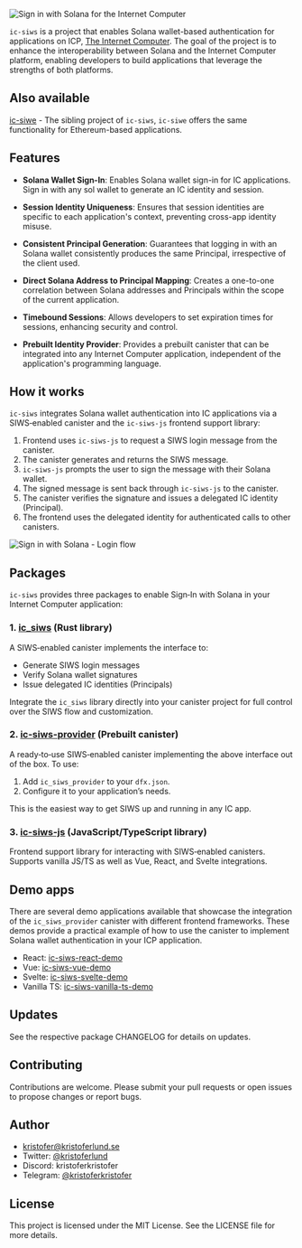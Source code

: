 ![Sign in with Solana for the Internet Computer](/media/header.png)

`ic-siws` is a project that enables Solana wallet-based authentication for applications on ICP, [The Internet Computer](https://internetcomputer.org). The goal of the project is to enhance the interoperability between Solana and the Internet Computer platform, enabling developers to build applications that leverage the strengths of both platforms.

## Also available

[ic-siwe](https://github.com/kristoferlund/ic-siwe) - The sibling project of `ic-siws`, `ic-siwe` offers the same functionality
for Ethereum-based applications.

## Features

- **Solana Wallet Sign-In**: Enables Solana wallet sign-in for IC applications. Sign in with any sol wallet to generate an IC identity and session.

- **Session Identity Uniqueness**: Ensures that session identities are specific to each application's context, preventing cross-app identity misuse.

- **Consistent Principal Generation**: Guarantees that logging in with an Solana wallet consistently produces the same Principal, irrespective of the client used.

- **Direct Solana Address to Principal Mapping**: Creates a one-to-one correlation between Solana addresses and Principals within the scope of the current application.

- **Timebound Sessions**: Allows developers to set expiration times for sessions, enhancing security and control.

- **Prebuilt Identity Provider**: Provides a prebuilt canister that can be integrated into any Internet Computer application, independent of the application's programming language.


## How it works

`ic-siws` integrates Solana wallet authentication into IC applications via a SIWS‑enabled canister and the `ic-siws-js` frontend support library:

1. Frontend uses `ic-siws-js` to request a SIWS login message from the canister.  
2. The canister generates and returns the SIWS message.  
3. `ic-siws-js` prompts the user to sign the message with their Solana wallet.  
4. The signed message is sent back through `ic-siws-js` to the canister.  
5. The canister verifies the signature and issues a delegated IC identity (Principal).  
6. The frontend uses the delegated identity for authenticated calls to other canisters.


![Sign in with Solana - Login flow](/media/flow.png)

## Packages

`ic-siws` provides three packages to enable Sign‑In with Solana in your Internet Computer application:

### 1. [ic_siws](https://github.com/kristoferlund/ic-siws/tree/main/packages/ic_siws) (Rust library)
A SIWS‑enabled canister implements the interface to:
- Generate SIWS login messages  
- Verify Solana wallet signatures  
- Issue delegated IC identities (Principals)  

Integrate the `ic_siws` library directly into your canister project for full control over the SIWS flow and customization.

### 2. [ic-siws-provider](https://github.com/kristoferlund/ic-siws/tree/main/packages/ic_siws_provider) (Prebuilt canister)
A ready‑to‑use SIWS‑enabled canister implementing the above interface out of the box.   To use:
1. Add `ic_siws_provider` to your `dfx.json`.  
2. Configure it to your application’s needs.  

This is the easiest way to get SIWS up and running in any IC app.

### 3. [ic-siws-js](https://github.com/kristoferlund/ic-siws/tree/main/packages/ic_siws_js) (JavaScript/TypeScript library)
Frontend support library for interacting with SIWS‑enabled canisters.  
Supports vanilla JS/TS as well as Vue, React, and Svelte integrations.

## Demo apps

There are several demo applications available that showcase the integration of the `ic_siws_provider` canister with different frontend frameworks. These demos provide a practical example of how to use the canister to implement Solana wallet authentication in your ICP application.

* React: [ic-siws-react-demo](https://github.com/kristoferlund/ic-siws-react-demo)
* Vue: [ic-siws-vue-demo](https://github.com/kristoferlund/ic-siws-vue-demo)
* Svelte: [ic-siws-svelte-demo](https://github.com/kristoferlund/ic-siws-svelte-demo)
* Vanilla TS: [ic-siws-vanilla-ts-demo](https://github.com/kristoferlund/ic-siws-vanilla-ts-demo)


## Updates

See the respective package CHANGELOG for details on updates.

## Contributing

Contributions are welcome. Please submit your pull requests or open issues to propose changes or report bugs.

## Author

- [kristofer@kristoferlund.se](mailto:kristofer@kristoferlund.se)
- Twitter: [@kristoferlund](https://twitter.com/kristoferlund)
- Discord: kristoferkristofer
- Telegram: [@kristoferkristofer](https://t.me/kristoferkristofer)

## License

This project is licensed under the MIT License. See the LICENSE file for more details.
